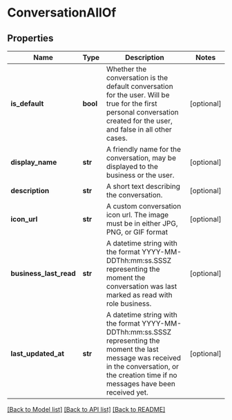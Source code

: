 # ConversationAllOf

## Properties
Name | Type | Description | Notes
------------ | ------------- | ------------- | -------------
**is_default** | **bool** | Whether the conversation is the default conversation for the user. Will be true for the first personal conversation created for the user, and false in all other cases.  | [optional] 
**display_name** | **str** | A friendly name for the conversation, may be displayed to the business or the user.  | [optional] 
**description** | **str** | A short text describing the conversation. | [optional] 
**icon_url** | **str** | A custom conversation icon url. The image must be in either JPG, PNG, or GIF format | [optional] 
**business_last_read** | **str** | A datetime string with the format YYYY-MM-DDThh:mm:ss.SSSZ representing the moment the conversation was last marked as read with role business.  | [optional] 
**last_updated_at** | **str** | A datetime string with the format YYYY-MM-DDThh:mm:ss.SSSZ representing the moment the last message was received in the conversation, or the creation time if no messages have been received yet.  | [optional] 

[[Back to Model list]](../README.md#documentation-for-models) [[Back to API list]](../README.md#documentation-for-api-endpoints) [[Back to README]](../README.md)


